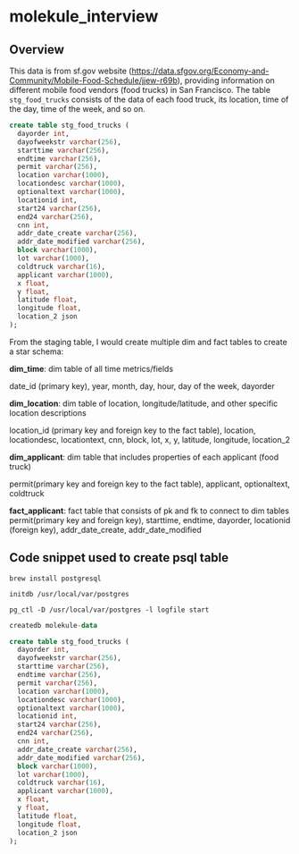# molekule_interview

## Overview
This data is from sf.gov website (https://data.sfgov.org/Economy-and-Community/Mobile-Food-Schedule/jjew-r69b), providing information on different mobile food vendors (food trucks) in San Francisco.
The table `stg_food_trucks` consists of the data of each food truck, its location, time of the day, time of the week, and so on.

``` sql
create table stg_food_trucks (
  dayorder int,
  dayofweekstr varchar(256),
  starttime varchar(256),
  endtime varchar(256),
  permit varchar(256),
  location varchar(1000),
  locationdesc varchar(1000),
  optionaltext varchar(1000),
  locationid int,
  start24 varchar(256),
  end24 varchar(256),
  cnn int,
  addr_date_create varchar(256),
  addr_date_modified varchar(256),
  block varchar(1000),
  lot varchar(1000),
  coldtruck varchar(16),
  applicant varchar(1000),
  x float,
  y float,
  latitude float,
  longitude float,
  location_2 json
);
```
From the staging table, I would create multiple dim and fact tables to create a star schema:

<b>dim_time</b>: dim table of all time metrics/fields

date_id (primary key), year, month, day, hour, day of the week, dayorder

<b>dim_location</b>: dim table of location, longitude/latitude, and other specific location descriptions

location_id (primary key and foreign key to the fact table), location, locationdesc, locationtext, cnn, block, lot, x, y, latitude, longitude, location_2

<b>dim_applicant</b>: dim table that includes properties of each applicant (food truck)

permit(primary key and foreign key to the fact table), applicant, optionaltext, coldtruck

<b>fact_applicant</b>: fact table that consists of pk and fk to connect to dim tables
permit(primary key and foreign key), starttime, endtime, dayorder, locationid (foreign key), addr_date_create, addr_date_modified

## Code snippet used to create psql table
```brew install postgresql```

```initdb /usr/local/var/postgres```

```pg_ctl -D /usr/local/var/postgres -l logfile start```

``` sql
createdb molekule-data
```

```sql 
create table stg_food_trucks (
  dayorder int,
  dayofweekstr varchar(256),
  starttime varchar(256),
  endtime varchar(256),
  permit varchar(256),
  location varchar(1000),
  locationdesc varchar(1000),
  optionaltext varchar(1000),
  locationid int,
  start24 varchar(256),
  end24 varchar(256),
  cnn int,
  addr_date_create varchar(256),
  addr_date_modified varchar(256),
  block varchar(1000),
  lot varchar(1000),
  coldtruck varchar(16),
  applicant varchar(1000),
  x float,
  y float,
  latitude float,
  longitude float,
  location_2 json
);
```
